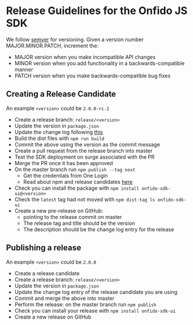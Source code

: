 # Release Guidelines for the Onfido JS SDK

We follow [semver](http://semver.org/) for versioning. Given a version number MAJOR.MINOR.PATCH, increment the:

* MAJOR version when you make incompatible API changes
* MINOR version when you add functionality in a backwards-compatible manner
* PATCH version when you make backwards-compatible bug fixes

## Creating a Release Candidate

An example `<version>` could be `2.0.0-rc.1`

* Create a release branch: `release/<version>`
* Update the version in `package.json`
* Update the change log following [this](http://keepachangelog.com/)
* Build the dist files with `npm run build`
* Commit the above using the version as the commit message
* Create a pull request from the release branch into master
* Test the SDK deployment on surge associated with the PR
* Merge the PR once it has been approved
* On the master branch run `npm publish --tag next`
  * Get the credentials from One Login
  * Read about npm and release candidates [here](https://medium.com/@mbostock/prereleases-and-npm-e778fc5e2420)
* Check you can install the package with `npm install onfido-sdk-ui@<version>`
* Check the `latest` tag had not moved with `npm dist-tag ls onfido-sdk-ui`
* Create a new pre-release on GitHub:
  * pointing to the release commit on master
  * The release tag and title should be the version
  * The description should be the change log entry for the release


## Publishing a release

An example `<version>` could be `2.0.0`

* Create a release candidate
* Create a release branch: `release/<version>`
* Update the version in `package.json`
* Update the change log entry of the release candidate you are using
* Commit and merge the above into master
* Perform the release: on the master branch run `npm publish`
* Check you can install your release with `npm install onfido-sdk-ui`
* Create a new release on GitHub

